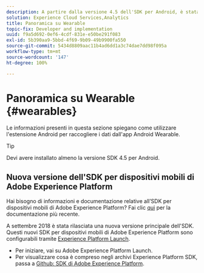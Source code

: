 ```yaml
---
description: A partire dalla versione 4.5 dell'SDK per Android, è stata aggiunta una nuova estensione Android che consente di raccogliere dati dall'applicazione Android Wearable.
solution: Experience Cloud Services,Analytics
title: Panoramica su Wearable
topic-fix: Developer and implementation
uuid: f9a5d692-0ef6-4cdf-831e-e50be291f083
exl-id: 5b390aa9-5bbd-4f69-9b09-49b9900fa550
source-git-commit: 5434d8809aac11b4ad6dd1a3c74dae7dd98f095a
workflow-type: tm+mt
source-wordcount: '147'
ht-degree: 100%

---
```


# Panoramica su Wearable {#wearables}

Le informazioni presenti in questa sezione spiegano come utilizzare l&#39;estensione Android per raccogliere i dati dall&#39;app Android Wearable.

>[!TIP]
>
>Devi avere installato almeno la versione SDK 4.5 per Android.

## Nuova versione dell&#39;SDK per dispositivi mobili di Adobe Experience Platform

Hai bisogno di informazioni e documentazione relative all’SDK per dispositivi mobili di Adobe Experience Platform? Fai clic [qui](https://aep-sdks.gitbook.io/docs/) per la documentazione più recente.

A settembre 2018 è stata rilasciata una nuova versione principale dell&#39;SDK. Questi nuovi SDK per dispositivi mobili di Adobe Experience Platform sono configurabili tramite [Experience Platform Launch](https://www.adobe.com/it/experience-platform/launch.html).

* Per iniziare, vai su Adobe Experience Platform Launch.
* Per visualizzare cosa è compreso negli archivi Experience Platform SDK, passa a [Github: SDK di Adobe Experience Platform](https://github.com/Adobe-Marketing-Cloud/acp-sdks).

